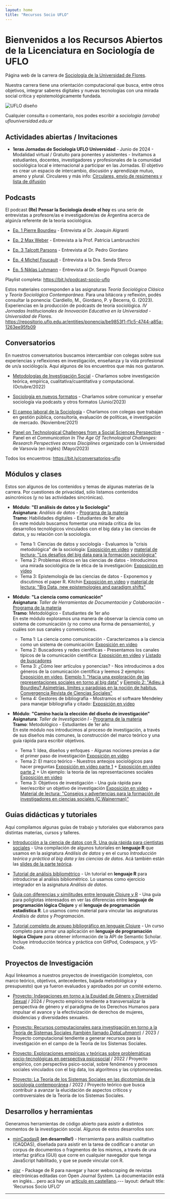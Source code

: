 ```yaml
---
layout: home
title: "Recursos Socio UFLO"
---
```


# Bienvenidos a los Recursos Abiertos de la Licenciatura en Sociología de UFLO

Página web de la carrera de [Sociología de la Universidad de Flores](https://www.uflo.edu.ar/ver-info-sobre-406-licenciatura-en-sociologia.php).

Nuestra carrera tiene una orientación computacional que busca, entre otros objetivos, integrar saberes digitales y nuevas tecnologías con una mirada social crítica y epistemológicamente fundada. 

![UFLO diseño](./socio%20computacional%20en%20relassc%20(1).jpg)

Cualquier consulta o comentario, nos podes escribir a *sociologia (arroba) uflouniversidad.edu.ar*

## Actividades abiertas / Invitaciones

- **1eras Jornadas de Sociología UFLO Universidad** - Junio de 2024 - Modalidad virtual / Gratuito para ponentes y asistentes - Invitamos a estudiantes, docentes, investigadores y profesionales de la comunidad sociológica local e internacional a participar en las Jornadas. El objetivo es crear un espacio de intercambio, discusión y aprendizaje mutuo, ameno y plural. Circulares y más info: [Circulares, envío de resúmenes y lista de difusión](https://bit.ly/circular-socio-uflo)

## Podcasts

El podcast **(Re) Pensar la Sociología desde el hoy** es una serie de entrevistas a profesore/as e investigadore/as de Argentina acerca de algún/a referente de la teoría sociológica. 

- [Ep. 1 Pierre Bourdieu](https://www.youtube.com/watch?v=mRdwbAdNqYE&) - Entrevista al Dr. Joaquin Algranti

- [Ep. 2 Max Weber](https://www.youtube.com/watch?v=mRdwbAdNqYE) - Entrevista a la Prof. Patricia Lambruschini

- [Ep. 3 Talcott Parsons](https://www.youtube.com/watch?v=mRdwbAdNqYE) - Entrevista al Dr. Pedro Giordano

- [Ep. 4 Michel Foucault](https://www.youtube.com/watch?v=xTNUNDvAPhI) - Entrevista a la Dra. Senda Sferco

- [Ep. 5 Niklas Luhmann](https://www.youtube.com/watch?v=AKgqvt_59SQ) - Entrevista al Dr. Sergio Pignuoli Ocampo

Playlist completa: https://bit.ly/podcast-socio-uflo

Estos materiales corresponden a las asignaturas *Teoría Sociológica Clásica* y *Teoría Sociológica Contemporánea*. Para una bitácora y reflexión, podés consultar la ponencia:
Ciardiello, M., Giordano, P. y Becerra, G. (2023). Experiencias en la producción de podcasts de teoría sociológica. *IV Jornadas Institucionales de Innovación Educativa en la Universidad - Universidad de Flores*. https://repositorio.uflo.edu.ar/entities/ponencia/be9853f1-f1c5-4744-a85a-1263ee95fb09

## Conversatorios

En nuestros conversatorios buscamos intercambiar con colegas sobre sus experiencias y reflexiones en investigación, enseñanza y la vida profesional de un/a sociólogo/a. Aquí algunos de los encuentros que más nos gustaron.

- [Metodologías de Investigación Social](https://www.youtube.com/watch?v=8xi8jJzBHfI&list=PLf1wJeC17bII6xCrew2vVjGOZV2ShisVy&index=12) - Charlamos sobre investigación teórica, empírica, cualitativa/cuantitativa y computacional. (Octubre/2022)

- [Sociología en nuevos formatos](https://www.youtube.com/watch?v=h-nWH7dDmeQ&list=PLf1wJeC17bII6xCrew2vVjGOZV2ShisVy&index=7&t=688s) - Charlamos sobre comunicar y enseñar sociología via podcasts y otros formatos (Junio/2023)

- [El campo laboral de la Sociología](https://www.youtube.com/watch?v=pvG38Arm4rg&list=PLf1wJeC17bII6xCrew2vVjGOZV2ShisVy&index=16) - Charlamos con colegas que trabajan en gestión pública, consultoría, evaluación de políticas, e investigación de mercado. (Noviembre/2021)

- [Panel on Technological Challenges from a Social Sciences Perspective](https://www.youtube.com/watch?v=BgjpTQ4Dx7c&list=PLf1wJeC17bII6xCrew2vVjGOZV2ShisVy&index=8) - Panel en el *Communication In The Age Of Technological Challenges: Research Perspectives across Disciplines* organizado con la Universidad de Varsovia (en inglés) (Mayo/2023)

Todos los encuentros: https://bit.ly/conversatorios-uflo

## Módulos y clases 

Estos son algunos de los contenidos y temas de algunas materias de la carrera. Por cuestiones de privacidad, sólo listamos contenidos asincrónicos (y no las actividades sincrónicas). 

- **Módulo**: **"El análisis de datos y la Sociología"** <br />
**Asignatura**: *Análisis de datos* - [Programa de la materia](https://docs.google.com/document/d/1A_hDY1bkpvRAaeU5WOAqpQlbtdAxzQOV/edit) <br />
**Tramo**: Habilidades digitales - Estudiantes de 1er año <br />
En este módulo buscamos fomentar una mirada crítica de los desarrollos tecnológicos vinculados con el big data y las ciencias de datos, y su relación con la sociología.

    - Tema 1: Ciencias de datos y sociología - Evaluamos la "crisis metodológica" de la sociología: [Exposición en video](https://www.youtube.com/watch?v=RT94SEVf20k) y [material de lectura: "Los desafíos del big data para la formación sociológica"](https://jornadas.virtual.uflo.edu.ar/?p=2410)
    - Tema 2: Problemas éticos en las ciencias de datos - Introducimos una mirada sociológica de la ética de la investigación: [Exposición en video](https://youtu.be/V-h_h5DOQCg)
    - Tema 3: Epistemología de las ciencias de datos - Exponemos y discutimos  el paper R. Kitchin [Exposición en video](https://youtu.be/VVYCMaT9xgQ) y [material de lectura: "Big Data, new epistemologies and paradigm shifts"](http://journals.sagepub.com/doi/10.1177/2053951714528481)


- **Módulo**: **"La ciencia como comunicación"** <br />
**Asignatura**: *Taller de Herramientas de Documentación y Colaboración* - [Programa de la materia](https://docs.google.com/document/d/1xaybSimckdOUN9DuUmXO6J3ds_iTP46x/edit?usp=sharing&ouid=110060493895495443798&rtpof=true&sd=true) <br />
**Tramo**: Metodológico - Estudiantes de 1er año <br />
En este módulo exploramos una manera de observar la ciencia como un sistema de comunicación (y no como una forma de pensamiento), y cuáles son sus canales y convenciones.

    - Tema 1: La ciencia como comunicación - Caracterizamos a la ciencia como un sistema de comunicación: [Exposición en video](https://youtu.be/3pG4DtKNdNA)
    - Tema 2: Buscadores y redes científicas - Presentamos los canales típicos de la comunicación científica: [Exposición en video](https://youtu.be/Cr9cYWMr2LY) y [Listado de buscadores](https://docs.google.com/document/d/1YX85xK02GsAaltsUIHBCnm27LKXFEJ8kU967xE-iSuM/edit?usp=sharing)
    - Tema 3: ¿Cómo leer artículos y ponencias? - Nos introducimos a dos géneros de la comunicación científica y leemos 2 ejemplos: [Exposición en video](https://youtu.be/Dmk2U8DgnEc), [Ejemplo 1: "Hacia una exploración de las representaciones sociales en torno al big data"](https://drive.google.com/file/d/1bOmgIK8QWZcB3Dg-4L83W2qICMguMn4z/view?usp=sharing) y [Ejemplo 2: "Adieu à Bourdieu? Asimetrías, límites y paradojas en la noción de habitus. Convergencia Revista de Ciencias Sociales"](https://drive.google.com/file/d/1YWpjhLuEuYzdmHz1RNED0_LvLVzo5u8A/view?usp=sharing)
    - Tema 4: Gestores de bibliografía - Mostramos el software Mendeley para manejar bibliografía y citado: [Exposición en video](https://youtu.be/n1UYMaLxSBQ)


- **Módulo**: **"Camino hacia la elección del diseño de investigación"** <br />
**Asignatura**: *Taller de Investigación I* - [Programa de la materia](https://docs.google.com/document/d/1WjJsNzH5UqCfeqlRLufFBwPl1OsRcxc9/edit) <br />
**Tramo**: Metodológico - Estudiantes de 1er año <br />
En este módulo nos introducimos al proceso de investigación, a través de sus diseños más comunes, la construcción del marco teórico y una guía rápida para escribir objetivos.

    - Tema 1: Idea, diseños y enfoques - Algunas nociones previas a dar el primer paso de investigación [Exposición en video](https://youtu.be/N5MrhOCmgPU)
    - Tema 2: El marco teórico - Nuestros anteojos sociológicos para hacer preguntas [Exposición en video parte 1](https://youtu.be/8Zp6wNq7MJI) + [Exposición en video parte 2](https://youtu.be/nTdm6yzuLRw) + Un ejemplo: la teoría de las representaciones sociales [Exposición en video](https://youtu.be/XVN3shrWgA4)
    - Tema 3: Objetivos de investigación - Una guía rápida para leer/escribir un objetivo de investigación [Exposición en video](https://youtu.be/) + [Material de lectura: "Consejos y advertencias para la formación de investigadores en ciencias sociales (C.Wainerman)" ](http://www.catalinawainerman.com.ar/pdf/Consejos_y_advertencias_para_la_form_de_investigadores.pdf)

## Guías didácticas y tutoriales

Aquí compilamos algunas guías de trabajo y tutoriales que elaboramos para distintas materias, cursos y talleres. 

- [Introducción a la ciencia de datos con R. Una guía rápida para cientistas sociales](https://bookdown.org/gaston_becerra/curso-intro-r/) - Una compilación de algunos tutoriales en **lenguaje R** que usamos en la asignatura *Análisis de datos* y en el curso *Introducción teórica y práctica al big data y las ciencias de datos*. Acá también están las [slides de la parte teórica](https://www.academia.edu/48345036/Sociolog%C3%ADa_y_epistemolog%C3%ADa_del_Big_data).

- [Tutorial de análisis bibliométrico](https://rpubs.com/gastonbecerra/bibliometricos-R) - Un tutorial en **lenguaje R** para introducirse al análisis bibliométrico. Lo usamos como ejercicio integrador en la asignatura *Análisis de datos*.

- [Guía con diferencias y similitudes entre lenguaje Clojure y R](https://nextjournal.com/a/RYA1HcdZkiFBJdNKYuQx7?token=CrpoWYpyyJFs2CPcpTeSSW) - Una guía para políglotas interesados en ver las diferencias entre **lenguaje de programación lógica Clojure** y el **lenguaje de programación estadística R**. Lo usamos como material para vincular las asignaturas *Análisis de datos* y *Programación*. 

- [Tutorial completo de arqueo bibliográfico en lenguaje Clojure](https://www.youtube.com/playlist?list=PLUxsdd9CjsoGwvfLkoTuYnSDB3j0L07Xw) - Un curso completo para armar una aplicación en **lenguaje de programación lógica Clojure** para obtener información de la API de Semantic Scholar. Incluye introducción teórica y práctica con GitPod, Codespace, y VS-Code.

## Proyectos de Investigación

Aquí linkeamos a nuestros proyectos de investigación (completos, con marco teórico, objetivos, antecedentes, bajada metodológica y presupuesto) que ya fueron evaluados y aprobados por un comité externo.

- [Proyecto: Indagaciones en torno a la Equidad de Género y Diversidad Sexual](https://docs.google.com/document/d/e/2PACX-1vQxlAOlzGBGe4lbRkex1X5yYnhtH-uVUE2PxY_0HOwrHCeed4gY5t_Sk0e489eymqYPY8l0dZbrmZzg/pub) / 2024 / Proyecto empírico tendiente a transversalizar la perspectiva de género y el paradigma de los Derechos Humanos para impulsar el avance y la efectivización de derechos de mujeres, disidencias y diversidades sexuales.

- [Proyecto: Recursos computacionales para investigación en torno a la Teoría de Sistemas Sociales (también llamado *DataLuhmann*)](https://docs.google.com/document/d/e/2PACX-1vQvnVTcjm8o7LkCWwTFlj7qp9A5kUIQz0od0M5Vv4VHxMNjWFInitI-tqs9GXz-EqhonNUxwkHnHW_p/pub) / 2023 / Proyecto computacional tendiente a generar recursos para la investigación en el campo de la Teoría de los Sistemas Sociales.

- [Proyecto: Exploraciones empíricas y teóricas sobre problemáticas socio-tecnológicas en perspectiva psicosocial](https://docs.google.com/document/d/e/2PACX-1vQhdUFEWPUx4oEq9ambhQvsHAiii1YK-fJaoCNldkPY5N3Sb5CVGJcA5DJOwhUS6M_w9OA6oz8QiGi5/pub) / 2022 / Proyecto empírico, con perspectiva psico-social, sobre fenómenos y procesos sociales vinculados con el big data, los algoritmos y las criptomonedas.

- [Proyecto: La Teoría de los Sistemas Sociales en las dicotomías de la sociología contemporánea](https://docs.google.com/document/d/e/2PACX-1vTccXsWLV5cYNQO62CM2dICtWI0sJshi2C_iVx3W9zu5E_x7WyJJxj9oxSoIHHyTR-PZTyYS9SADgde/pub) / 2022 / Proyecto teórico que busca contribuir a avanzar la elucidación de aspectos críticos y controversiales de la Teoría de los Sistemas Sociales.

## Desarrollos y herramientas

Generamos herramientas de código abierto para asistir a distintos momentos de la investigación social. Algunos de estos desarrollos son:

- [minCaqdasR](https://github.com/gastonbecerra/mincaqdasr) **(en desarrollo!)**  - Herramienta para análisis cualitativo (CAQDAS), diseñada para asistir en la tarea de codificar o anotar un corpus de documentos o fragmentos de los mismos, a través de una interfaz gráfica (GUI) que corre en cualquier navegador que tenga JavaScript habilitado, y que se puede vincular con R.

- [ojsr](https://cran.r-project.org/web/packages/ojsr/index.html) - Package de R para navegar y hacer webscraping de revistas electrónicas editadas con Open Journal System. La documentación está en inglés... pero acá hay un [artículo en castellano](https://dspaceapi.uai.edu.ar/server/api/core/bitstreams/5b8cc797-032a-4611-ab00-a5ae5acce1d8/content).---
layout: default
title: 'Recursos Socio UFLO'
---
